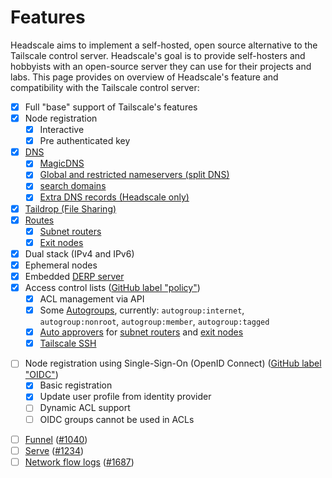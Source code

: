 # Features

Headscale aims to implement a self-hosted, open source alternative to the Tailscale control server. Headscale's goal is
to provide self-hosters and hobbyists with an open-source server they can use for their projects and labs. This page
provides on overview of Headscale's feature and compatibility with the Tailscale control server:

- [x] Full "base" support of Tailscale's features
- [x] Node registration
    - [x] Interactive
    - [x] Pre authenticated key
- [x] [DNS](../ref/dns.md)
    - [x] [MagicDNS](https://tailscale.com/kb/1081/magicdns)
    - [x] [Global and restricted nameservers (split DNS)](https://tailscale.com/kb/1054/dns#nameservers)
    - [x] [search domains](https://tailscale.com/kb/1054/dns#search-domains)
    - [x] [Extra DNS records (Headscale only)](../ref/dns.md#setting-extra-dns-records)
- [x] [Taildrop (File Sharing)](https://tailscale.com/kb/1106/taildrop)
- [x] [Routes](../ref/routes.md)
    - [x] [Subnet routers](../ref/routes.md#subnet-router)
    - [x] [Exit nodes](../ref/routes.md#exit-node)
- [x] Dual stack (IPv4 and IPv6)
- [x] Ephemeral nodes
- [x] Embedded [DERP server](https://tailscale.com/kb/1232/derp-servers)
- [x] Access control lists ([GitHub label "policy"](https://github.com/juanfont/headscale/labels/policy%20%F0%9F%93%9D))
    - [x] ACL management via API
    - [x] Some [Autogroups](https://tailscale.com/kb/1396/targets#autogroups), currently: `autogroup:internet`,
      `autogroup:nonroot`, `autogroup:member`, `autogroup:tagged`
    - [x] [Auto approvers](https://tailscale.com/kb/1337/acl-syntax#auto-approvers) for [subnet
      routers](../ref/routes.md#automatically-approve-routes-of-a-subnet-router) and [exit
      nodes](../ref/routes.md#automatically-approve-an-exit-node-with-auto-approvers)
    - [x] [Tailscale SSH](https://tailscale.com/kb/1193/tailscale-ssh)
* [ ] Node registration using Single-Sign-On (OpenID Connect) ([GitHub label "OIDC"](https://github.com/juanfont/headscale/labels/OIDC))
    - [x] Basic registration
    - [x] Update user profile from identity provider
    - [ ] Dynamic ACL support
    - [ ] OIDC groups cannot be used in ACLs
- [ ] [Funnel](https://tailscale.com/kb/1223/funnel) ([#1040](https://github.com/juanfont/headscale/issues/1040))
- [ ] [Serve](https://tailscale.com/kb/1312/serve) ([#1234](https://github.com/juanfont/headscale/issues/1921))
- [ ] [Network flow logs](https://tailscale.com/kb/1219/network-flow-logs) ([#1687](https://github.com/juanfont/headscale/issues/1687))
